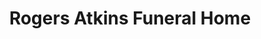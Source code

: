 ---
title: "Rogers Atkins Funeral Home"
url: /salem/rogers-atkins-funeral-home/
shop: funeral directors
---